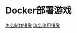 # Docker部署游戏 
[怎么制作镜像](https://github.com/zhenyouqu/zyq_Games/blob/master/readme_games/make_images.md)
[怎么使用镜像](https://github.com/zhenyouqu/zyq_Games/blob/master/readme_games/use_images.md)